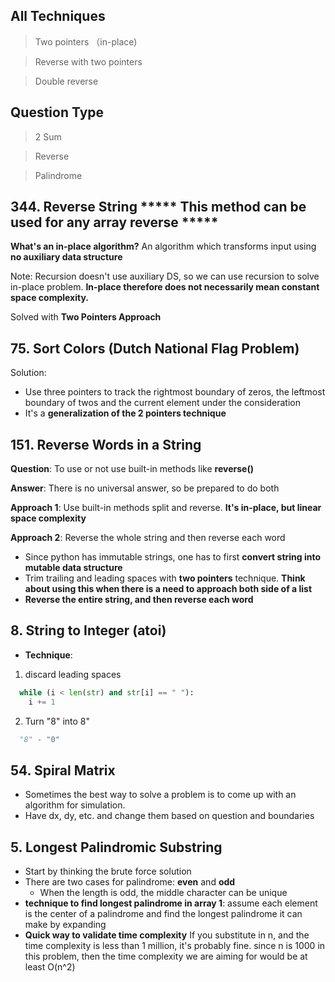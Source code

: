 ## All Techniques
> Two pointers （in-place) 

> Reverse with two pointers 

> Double reverse 

## Question Type
> 2 Sum 

> Reverse

> Palindrome 

## 344. Reverse String ***** This method can be used for any array reverse ***** 

**What's an in-place algorithm?** An algorithm which transforms input using **no auxiliary data structure** 

Note: Recursion doesn't use auxiliary DS, so we can use recursion to solve in-place problem. **In-place therefore does not necessarily mean constant space complexity.** 

Solved with **Two Pointers Approach** 

## 75. Sort Colors (Dutch National Flag Problem)

Solution: 

- Use three pointers to track the rightmost boundary of zeros, the leftmost boundary of twos and the current element under the consideration
- It's a **generalization of the 2 pointers technique**

## 151. Reverse Words in a String 
**Question**: To use or not use built-in methods like **reverse()** 

**Answer**: There is no universal answer, so be prepared to do both 

**Approach 1**: Use built-in methods split and reverse. **It's in-place, but linear space complexity**

**Approach 2**: Reverse the whole string and then reverse each word 
* Since python has immutable strings, one has to first **convert string into mutable data structure**
* Trim trailing and leading spaces with **two pointers** technique. **Think about using this when there is a need to approach both side of a list** 
* **Reverse the entire string, and then reverse each word** 

## 8. String to Integer (atoi) 

* **Technique**: 
1. discard leading spaces
```Python
  while (i < len(str) and str[i] == " "): 
    i += 1
```
2. Turn "8" into 8"
```Python 
  "8" - "0"
```

## 54. Spiral Matrix

* Sometimes the best way to solve a problem is to come up with an algorithm for simulation. 
* Have dx, dy, etc. and change them based on question and boundaries

## 5. Longest Palindromic Substring 

* Start by thinking the brute force solution
* There are two cases for palindrome: **even** and **odd** 
  * When the length is odd, the middle character can be unique 
* **technique to find longest palindrome in array 1**: assume each element is the center of a palindrome and find the longest palindrome it can make by expanding  
* **Quick way to validate time complexity** If you substitute in n, and the time complexity is less than 1 million, it's probably fine. since n is 1000 in this problem, then the time complexity we are aiming for would be at least O(n^2) 
